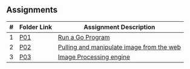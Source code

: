 ##  Assignments

|   #   | Folder Link                                                                             | Assignment Description                                |
| :---: | --------------------------------------------------------------------------------------  | ----------------------------------------------------- |
|   1   | [P01](https://github.com/SamOlatunde/4143-PLC/tree/main/Assignments/P01)                | [Run a Go Program](https://github.com/SamOlatunde/4143-PLC/blob/main/Assignments/P01/README.md)                     |
|   2   | [P02](https://github.com/SamOlatunde/4143-PLC/tree/main/Assignments/P02)                | [Pulling and manipulate image from the web](https://github.com/SamOlatunde/4143-PLC/blob/main/Assignments/P02/README.md) |
|   3   |                             [P03](https://github.com/SamOlatunde/4143-PLC/tree/main/Assignments/P03)                                                           | [Image Processing engine](https://github.com/SamOlatunde/4143-PLC/blob/main/Assignments/P03/README.md) |
 
